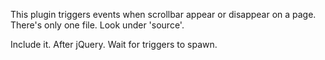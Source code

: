 This plugin triggers events when scrollbar appear or disappear on a page.
There's only one file. Look under 'source'.

Include it. After jQuery. Wait for triggers to spawn.
